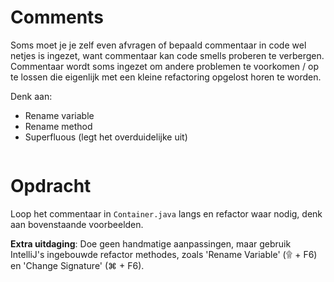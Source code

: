 # Comments

Soms moet je je zelf even afvragen of bepaald commentaar in code wel netjes is ingezet, want commentaar kan code smells proberen te verbergen.
Commentaar wordt soms ingezet om andere problemen te voorkomen / op te lossen die eigenlijk met een kleine refactoring opgelost horen te worden.

Denk aan:
- Rename variable
- Rename method
- Superfluous (legt het overduidelijke uit)

```java

```


# Opdracht

Loop het commentaar in ```Container.java``` langs en refactor waar nodig, denk aan bovenstaande voorbeelden.

**Extra uitdaging**: Doe geen handmatige aanpassingen, maar gebruik IntelliJ's ingebouwde refactor methodes, zoals 'Rename Variable' (۩ + F6) en 'Change Signature' (⌘ + F6).
